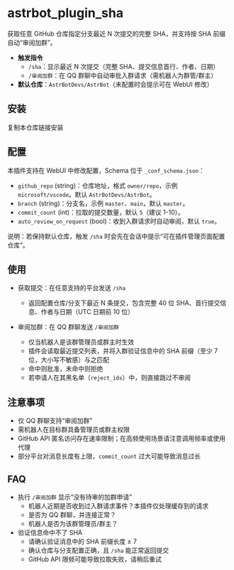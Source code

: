 # astrbot_plugin_sha

获取任意 GitHub 仓库指定分支最近 N 次提交的完整 SHA，并支持按 SHA 前缀自动“审阅加群”。

- **触发指令**
  - `/sha`：显示最近 N 次提交（完整 SHA、提交信息首行、作者、日期）
  - `/审阅加群`：在 QQ 群聊中自动审批入群请求（需机器人为群管/群主）
- **默认仓库**：`AstrBotDevs/AstrBot`（未配置时会提示可在 WebUI 修改）

## 安装

复制本仓库链接安装

## 配置
本插件支持在 WebUI 中修改配置，Schema 位于 `_conf_schema.json`：

- `github_repo` (string)：仓库地址，格式 `owner/repo`，示例 `microsoft/vscode`。默认 `AstrBotDevs/AstrBot`。
- `branch` (string)：分支名，示例 `master`、`main`，默认 `master`。
- `commit_count` (int)：拉取的提交数量，默认 `5`（建议 1-10）。
- `auto_review_on_request` (bool)：收到入群请求时自动审阅，默认 `true`。

说明：若保持默认仓库，触发 `/sha` 时会先在会话中提示“可在插件管理页面配置仓库”。

## 使用

- 获取提交：在任意支持的平台发送 `/sha`
  - 返回配置仓库/分支下最近 N 条提交，包含完整 40 位 SHA、首行提交信息、作者与日期（UTC 日期前 10 位）

- 审阅加群：在 QQ 群聊发送 `/审阅加群`
  - 仅当机器人是该群管理员或群主时生效
  - 插件会读取最近提交列表，并将入群验证信息中的 SHA 前缀（至少 7 位，大小写不敏感）与之匹配
  - 命中则批准，未命中则拒绝
  - 若申请人在其黑名单（`reject_ids`）中，则直接跳过不审阅

## 注意事项

- 仅 QQ 群聊支持“审阅加群”
- 需机器人在目标群具备管理员或群主权限
- GitHub API 匿名访问存在速率限制；在高频使用场景请注意调用频率或使用代理
- 部分平台对消息长度有上限，`commit_count` 过大可能导致消息过长

## FAQ

- 执行 `/审阅加群` 显示“没有待审的加群申请”
  - 机器人近期是否收到过入群请求事件？本插件仅处理缓存到的请求
  - 是否为 QQ 群聊，并连接正常？
  - 机器人是否为该群管理员/群主？
- 验证信息命中不了 SHA
  - 请确认验证消息中的 SHA 前缀长度 ≥ 7
  - 确认仓库与分支配置正确，且 `/sha` 能正常返回提交
  - GitHub API 限频可能导致拉取失败，请稍后重试
